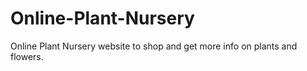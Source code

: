 # Online-Plant-Nursery
Online Plant Nursery website to shop and get more info on plants and flowers.
